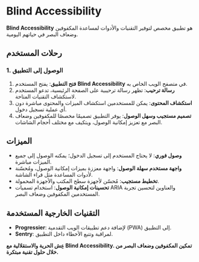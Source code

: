# Blind Accessibility

**Blind Accessibility** هو تطبيق مخصص لتوفير التقنيات والأدوات لمساعدة المكفوفين وضعاف البصر في حياتهم اليومية.

## رحلات المستخدم

### 1. الوصول إلى التطبيق

1. **فتح التطبيق**: يفتح المستخدم **Blind Accessibility** في متصفح الويب الخاص به.
2. **رسالة ترحيب**: تظهر رسالة ترحيبية على الصفحة الرئيسية، تدعو المستخدم لاستكشاف التقنيات المتاحة.
3. **استكشاف المحتوى**: يمكن للمستخدمين استكشاف الميزات والمحتوى مباشرة دون أي عملية تسجيل دخول.
4. **تصميم مستجيب وسهل الوصول**: يوفر التطبيق تصميمًا مخصصًا للمكفوفين وضعاف البصر مع تعزيز إمكانية الوصول، ويتكيف مع مختلف أحجام الشاشات.

## الميزات

- **وصول فوري**: لا يحتاج المستخدم إلى تسجيل الدخول؛ يمكنه الوصول إلى جميع الميزات مباشرة.
- **واجهة مستخدم سهلة الوصول**: واجهة معززة بميزات إمكانية الوصول، ومُحسّنة لأدوات المساعدة مثل قراء الشاشة.
- **تخطيط مستجيب**: مُحسّن لأجهزة سطح المكتب والأجهزة المحمولة.
- **تحسينات إمكانية الوصول**: استخدام تسميات ARIA والعناوين لتحسين تجربة المستخدمين المكفوفين وضعاف البصر.

## التقنيات الخارجية المستخدمة

- **Progressier**: لإضافة دعم تطبيقات الويب التقدمية (PWA) إلى التطبيق.
- **Sentry**: لمراقبة وتتبع الأخطاء داخل التطبيق.

**عِش الحرية والاستقلالية مع Blind Accessibility. تمكين المكفوفين وضعاف البصر من خلال حلول تقنية مبتكرة.**